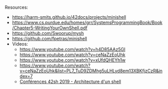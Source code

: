 Resources:  
  - https://harm-smits.github.io/42docs/projects/minishell
  - https://www.cs.purdue.edu/homes/grr/SystemsProgrammingBook/Book/Chapter5-WritingYourOwnShell.pdf
  - https://github.com/Swoorup/mysh  
  - https://github.com/fpetras/minishell  
  - Videos:  
    - https://www.youtube.com/watch?v=h4D85AAz5GI
    - https://www.youtube.com/watch?v=ceNaZzEoUhk
    - https://www.youtube.com/watch?v=xUfdQHEYh1w
    - https://www.youtube.com/watch?v=ceNaZzEoUhk&list=PL7_TuD9ZDMhg5uLHLyd8em13XBKfjzCzR&index=7
    - [Conférences 42sh 2019 - Architecture d'un shell](https://www.youtube.com/watch?v=oIFRiwFRSRY)
